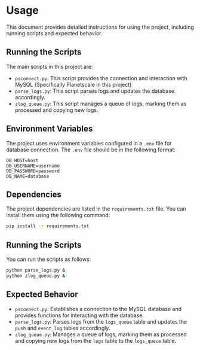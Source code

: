 # Usage

This document provides detailed instructions for using the project, including running scripts and expected behavior.

## Running the Scripts

The main scripts in this project are:

- `psconnect.py`: This script provides the connection and interaction with MySQL (Specifically Planetscale in this project)
- `parse_logs.py`: This script parses logs and updates the database accordingly.
- `zlog_queue.py`: This script manages a queue of logs, marking them as processed and copying new logs.

## Environment Variables

The project uses environment variables configured in a `.env` file for database connection. The `.env` file should be in the following format:

```
DB_HOST=host
DB_USERNAME=username
DB_PASSWORD=password
DB_NAME=database
```

## Dependencies

The project dependencies are listed in the `requirements.txt` file. You can install them using the following command:

```sh
pip install -r requirements.txt
```

## Running the Scripts

You can run the scripts as follows:

```sh
python parse_logs.py &
python zlog_queue.py &
```

## Expected Behavior

- `psconnect.py`: Establishes a connection to the MySQL database and provides functions for interacting with the database.
- `parse_logs.py`: Parses logs from the `logs_queue` table and updates the `push` and `event_log` tables accordingly.
- `zlog_queue.py`: Manages a queue of logs, marking them as processed and copying new logs from the `logs` table to the `logs_queue` table.
